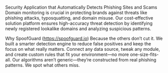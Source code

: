 Security Application that Automatically Detects Phishing Sites and Scams
Domain monitoring is crucial in protecting brands against threats like phishing attacks, typosquatting, and domain misuse. Our cost-effective solution platform ensures high-accuracy threat detection by identifying newly registered lookalike domains and analyzing suspicious patterns.

Why SpoofGuard (https://spoofguard.io)
Because the others don’t cut it. We built a smarter detection engine to reduce false positives and keep the focus on what really matters. Connect any data source, tweak any module, and create custom rules that fit your environment—no more one-size-fits-all. Our algorithms aren’t generic—they’re constructed from real phishing patterns. We spot what others miss.
